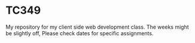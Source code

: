 TC349
=====

My repository for my client side web development class.
The weeks might be slightly off, Please check dates for specific assignments.